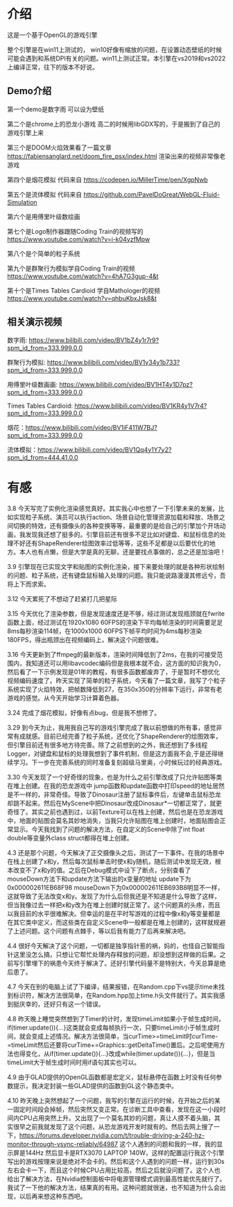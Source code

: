 # 介绍
这是一个基于OpenGL的游戏引擎

整个引擎是在win11上测试的， win10好像有缩放的问题，在设置动态壁纸的时候可能会遇到和系统DPI有关的问题。win11上测试正常。本引擎在vs2019和vs2022上编译正常，往下的版本不好说。

## Demo介绍
第一个demo是数字雨 可以设为壁纸

第二个是chrome上的恐龙小游戏 高二的时候用libGDX写的，于是搬到了自己的游戏引擎上来

第三个是DOOM火焰效果看了一篇文章 https://fabiensanglard.net/doom_fire_psx/index.html 渲染出来的视频非常像老游戏

第四个是烟花模拟 代码来自 https://codepen.io/MillerTime/pen/XgpNwb

第五个是流体模拟 代码来自 https://github.com/PavelDoGreat/WebGL-Fluid-Simulation

第六个是用傅里叶级数绘画

第七个是Logo制作器跟随Coding Train的视频写的 https://www.youtube.com/watch?v=i-k04yzfMpw

第八个是个简单的粒子系统

第九个是群聚行为模拟学自Coding Train的视频 https://www.youtube.com/watch?v=4hA7G3gup-4&t

第十个是Times Tables Cardioid 学自Mathologer的视频 https://www.youtube.com/watch?v=qhbuKbxJsk8&t

## 相关演示视频
数字雨: https://www.bilibili.com/video/BV1bZ4y1r7r9?spm_id_from=333.999.0.0

群聚行为模拟: https://www.bilibili.com/video/BV1y34y1b733?spm_id_from=333.999.0.0

用傅里叶级数画画: https://www.bilibili.com/video/BV1HT4y1D7pz?spm_id_from=333.999.0.0

Times Tables Cardioid: https://www.bilibili.com/video/BV1KR4y1V7r4?spm_id_from=333.999.0.0

烟花：https://www.bilibili.com/video/BV1iF411W7BJ?spm_id_from=333.999.0.0

流体模拟：https://www.bilibili.com/video/BV1Qq4y1Y7y2?spm_id_from=444.41.0.0

# 有感
3.8 今天写完了实例化渲染感觉真好。其实我心中也想了一下引擎未来的发展，比如实现粒子系统、演员可以执行action、场景自动化管理资源加载和释放、场景之间切换的特效，还有摄像头的各种变换等等，最重要的是给自己的引擎加个开场动画，我发现我还想了挺多的。引擎目前还有很多不足比如对键盘、和鼠标信息的处理不好还有ShapeRenderer绘图效率过低等等，这些不足都是以后要优化的地方。本人也有点懒，但是大学是真的无聊，还是要找点事做的，总之还是加油吧！

3.9 引擎现在已实现文字和贴图的实例化渲染，接下来要处理的就是各种形状绘制的问题、粒子系统，还有键盘鼠标输入处理的问题。我只能说路漫漫其修远兮，吾将上下而求索。

3.12 今天累死了不想动了赶紧打几把星际

3.15 今天优化了渲染参数，但是发现速度还是不够，经过测试发现瓶颈就在fwrite函数上面，经过测试在1920x1080 60FPS的渲染下平均每帧渲染的时间需要足足8ms每秒渲染114帧，在1000x1000 60FPS下帧平均时间为4ms每秒渲染180FPS，得出瓶颈出在视频编码上，解决这个问题很难。

3.16 今天更新到了ffmpeg的最新版本，渲染时间降低到了2ms，在我的可接受范围内，我知道还可以用libavcodec编码但是我根本就不会，这方面的知识我为0，然后看了一下示例发现是01年的教程，有很多函数都废弃了，于是暂时不想优化视频编码速度了。昨天实现了简单的粒子系统，今天看了一篇文章，我写了个粒子系统实现了火焰特效，把帧数降低到27，在350x350的分辨率下运行，非常有老游戏的感觉。从今天开始学习计算着色器。

3.24 完成了烟花模拟，好像有点bug，但是我不想修了。

3.29 到今天为止，我用我自己写的游戏引擎完成了我以前想做的所有事，感觉非常有成就感。目前已经完善了粒子系统，还优化了ShapeRenderer的绘图效率，但引擎目前还有很多地方待完善。除了之前想到的之外，我还想到了多线程Logger，对键盘和鼠标的处理我想到了事件机制，但是这方面我不会,于是还得继续学习。下一步在完善系统的同时准备复刻超级马里奥，小时候玩过的经典游戏。

3.30 今天发现了一个好奇怪的现象，也是为什么之前引擎改成了只允许贴图等类在堆上创建。在我的恐龙游戏中 jump函数和update函数中打印speed的地址居然是不一样的，非常奇怪。导致了Dinosaur注册了鼠标事件后，左键单击鼠标恐龙却跳不起来。然后在MyScene中把Dinosaur改成Dinosaur*一切都正常了，就更奇怪了。其实之前也遇到过，以前Texture可以在栈上创建，然后也是在恐龙游戏中，地面的贴图会莫名其妙地消失，当我只允许贴图在堆上创建时，地面贴图会正常显示。今天我找到了问题的解决方法，在自定义的Scene中除了int float double等变量外class struct都得在堆上创建。

4.3 还是那个问题，今天解决了正交摄像头之后，测试了一下事件。在我的场景中在栈上创建了x和y，然后每次鼠标单击时使x和y随机，随后测试中发现无效，根本改变不了x和y的值。之后在Debug模式中设下了断点，分别查看了mouseDown方法下和update方法下输出的x变量的地址 update下为0x000002611EB68F98 mouseDown下为0x000002611EB693B8明显不一样，这就导致了无法改变x和y。发现了为什么后但我还是不知道是什么导致了这样，但当我像过去一样把x和y改为在堆上创建时就正常了。这个问题真的头疼，而且以我目前的水平很难解决。但幸运的是在平时写游戏的过程中像x和y等变量都是在其它类中定义，而这些类在自定义Scene中一般都是在堆上创建的，这样就规避了上述问题。这个问题有点棘手，等以后我有能力了后再来解决吧。

4.4 很好今天解决了这个问题，一切都是独享指针惹的祸，妈的，也怪自己智能指针这里没怎么搞，只想让它帮忙处理内存释放的问题，却没想到这样做的后果。之前写引擎埋下的祸患今天终于解决了。还好引擎代码量不是特别大，今天总算是绝后患了。

4.7 今天在别的电脑上试了下编译，结果报错，在Random.cpp下vs提示time未找到标识符，解决方法很简单，在Random.hpp加上time.h头文件就行了。其实我感到挺庆幸的，还好只有这一个错误。

4.8 昨天晚上睡觉突然想到了Timer的计时，发现timeLimit如果小于帧生成时间，if(timer.update()){...}这类就会变成每帧执行一次，只要timeLimit小于帧生成时间，就会变成上述情况。解决方法很简单，当curTime>=timeLimit时curTime-=timeLimit然后还要将curTime+=Graphics::getDeltaTime()置后。之后呢使用方法也得变化，从if(timer.update()){...}改成while(timer.update()){...}，但是当timeLimit大于帧生成时间时用if语句其实也可以。

4.9 由于GLAD提供的OpenGL函数都是宏定义，鼠标悬停在函数上时没有任何参数提示，我决定封装一些GLAD提供的函数到GL这个静态类中。

4.10 昨天晚上突然想起了一个问题，我写的引擎在运行的时候，在开始之后的某一固定时间段会掉帧，然后突然又变正常。在诊断工具中查看，发现在这一小段时间内CPU占用突然上升。又出现了一个莫名其妙的问题，真让人摸不着头脑，其实很早之前我就发现了这个问题，从恐龙游戏开发时就有的。然后去网上搜了一下，https://forums.developer.nvidia.com/t/trouble-driving-a-240-hz-monitor-through-vsync-reliably/64987 这个人遇到的问题和我的一样，我的显示屏是144Hz 然后显卡是RTX3070 LAPTOP 140W，这样的配置运行我这个引擎写出的游戏按理来说是绝对不会卡的。然后和这个人遇到的问题一样，运行到30s左右会卡一下，而且这个时候CPU占用比较高，然后之后就没问题了。这个人也给出了解决方法，在Nvidia控制面板中将电源管理模式调到最高性能优先就行了。我试了一下他的解决方法，结果真的有用。这种问题就很迷，也不知道为什么会出现，以后再来想这种东西吧。